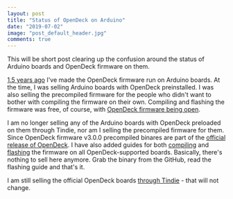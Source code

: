 ```yaml
---
layout: post
title: "Status of OpenDeck on Arduino"
date: "2019-07-02"
image: "post_default_header.jpg"
comments: true
---
```


This will be short post clearing up the confusion around the status of Arduino boards and OpenDeck firmware on them.

[1.5 years ago](https://shanteacontrols.wpcomstaging.com/2017/12/14/opendeck-on-arduino/) I've made the OpenDeck firmware run on Arduino boards. At the time, I was selling Arduino boards with OpenDeck preinstalled. I was also selling the precompiled firmware for the people who didn't want to bother with compiling the firmware on their own. Compiling and flashing the firmware was free, of course, with [OpenDeck firmware being open](https://github.com/shanteacontrols/OpenDeck).

I am no longer selling any of the Arduino boards with OpenDeck preloaded on them through Tindie, nor am I selling the precompiled firmware for them. Since OpenDeck firmware v3.0.0 precompiled binares are part of the [official release of OpenDeck](https://github.com/shanteacontrols/OpenDeck/releases). I have also added guides for both [compiling](https://github.com/shanteacontrols/OpenDeck/wiki/Building-OpenDeck-code) and [flashing](https://github.com/shanteacontrols/OpenDeck/wiki/Flashing-the-OpenDeck-firmware) the firmware on all OpenDeck-supported boards. Basically, there's nothing to sell here anymore. Grab the binary from the GitHub, read the flashing guide and that's it.

I am still selling the official OpenDeck boards [through Tindie](https://www.tindie.com/products/paradajz/opendeck-diy-midi-platform/) - that will not change.
